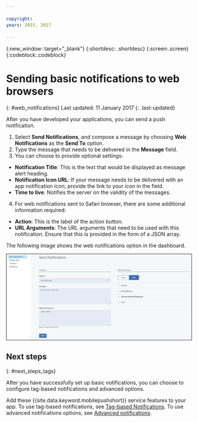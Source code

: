 ```yaml
---

copyright:
years: 2015, 2017

---
```


{:new_window: target="_blank"}
{:shortdesc: .shortdesc}
{:screen:.screen}
{:codeblock:.codeblock}

# Sending basic notifications to web browsers
{: #web_notifications}
Last updated: 11 January 2017
{: .last-updated}

After you have developed your applications, you can send a push notification. 

1. Select **Send Notifications**, and compose a message by choosing **Web Notifications** as the **Send To** option. 
2. Type the message that needs to be delivered in the **Message** field.
3. You can choose to provide optional settings:
  - **Notification Title**: This is the text that would be displayed as message alert heading.
  - **Notification Icon URL**: If your message needs to be delivered with an app notification icon, provide the link to your icon in the field.
  - **Time to live**: Notifies the server on the validity of the messages.
4. For web notifications sent to Safari browser, there are some additional information required:
  - **Action**: This is the label of the action button.
  - **URL Arguments**: The URL arguments that need to be used with this notification. Ensure that this is provided in the form of a JSON array. 
 
The following image shows the web notifications option in the dashboard.

  ![Notifications screen](images/DashboardWebpush.jpg)


## Next steps
  {: #next_steps_tags}

After you have successfully set up basic notifications, you can choose to configure tag-based notifications and advanced options.

Add these {{site.data.keyword.mobilepushshort}} service features to your app. To use tag-based notifications, see [Tag-based Notifications](c_tag_basednotifications.html). To use advanced notifications options, see [Advanced notifications](t_advance_badge_sound_payload.html).



